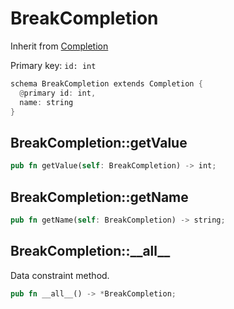 # BreakCompletion

Inherit from [Completion](./Completion.md)

Primary key: `id: int`

```rust
schema BreakCompletion extends Completion {
  @primary id: int,
  name: string
}
```
## BreakCompletion::getValue

```rust
pub fn getValue(self: BreakCompletion) -> int;
```
## BreakCompletion::getName

```rust
pub fn getName(self: BreakCompletion) -> string;
```
## BreakCompletion::\_\_all\_\_

Data constraint method.

```rust
pub fn __all__() -> *BreakCompletion;
```
